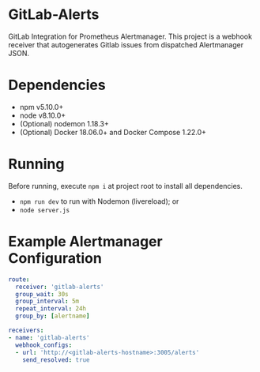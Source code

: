 # GitLab-Alerts
GitLab Integration for Prometheus Alertmanager.  This project is a webhook receiver that autogenerates Gitlab issues from dispatched Alertmanager JSON.

# Dependencies
* npm v5.10.0+
* node v8.10.0+
* (Optional) nodemon 1.18.3+
* (Optional) Docker 18.06.0+ and Docker Compose 1.22.0+

# Running
Before running, execute `npm i` at project root to install all dependencies.
* `npm run dev` to run with Nodemon (livereload); or
* `node server.js`

# Example Alertmanager Configuration
```yaml
route:
  receiver: 'gitlab-alerts'
  group_wait: 30s
  group_interval: 5m
  repeat_interval: 24h
  group_by: [alertname]

receivers:
- name: 'gitlab-alerts'
  webhook_configs:
  - url: 'http://<gitlab-alerts-hostname>:3005/alerts'
    send_resolved: true
```
